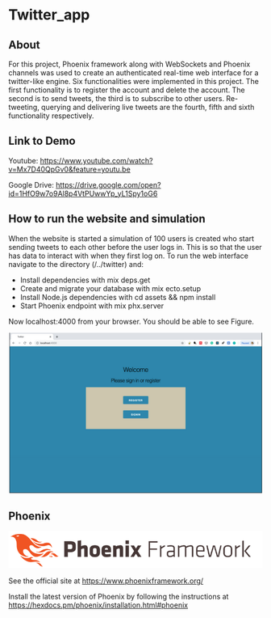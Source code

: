 # Twitter_app

## About 
For this project, Phoenix framework along with WebSockets and Phoenix channels was used to create an authenticated real-time web interface for a twitter-like engine. Six functionalities were implemented in this project. The first functionality is to register the account and delete the account. The second is to send tweets, the third is to subscribe to other users. Re-tweeting, querying and delivering live tweets are the fourth, fifth and sixth functionality respectively.

## Link to Demo
Youtube: https://www.youtube.com/watch?v=Mx7D40QpGv0&feature=youtu.be

Google Drive: https://drive.google.com/open?id=1HfO9w7o9Al8p4VtPUwwYp_yL1Spy1oG6


## How to run the website and simulation
When the website is started a simulation of 100 users is created who start sending tweets to each other before the user logs in. This is so that the user has data to interact with when they first log on. To run the web interface navigate to the directory (/../twitter) and:

- Install dependencies with mix deps.get
- Create and migrate your database with mix ecto.setup
- Install Node.js dependencies with cd assets && npm install
- Start Phoenix endpoint with mix phx.server

Now localhost:4000 from your browser. You should be able to see Figure.

<p align="center">
  <img src="Main_page.PNG" alt="Landing Page"/>
</p>

## Phoenix 

<p align="center">
  <img src="logo.PNG" alt="Phoenix logo"/>
</p>

See the official site at https://www.phoenixframework.org/

Install the latest version of Phoenix by following the instructions at https://hexdocs.pm/phoenix/installation.html#phoenix


  
